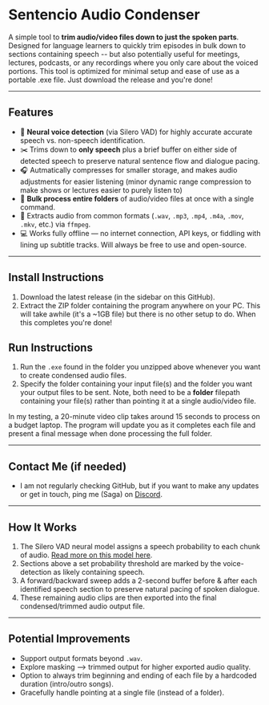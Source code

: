 # Sentencio Audio Condenser

A simple tool to **trim audio/video files down to just the spoken parts**. Designed for language learners to quickly trim episodes in bulk down to sections containing speech -- but also potentially useful for meetings, lectures, podcasts, or any recordings where you only care about the voiced portions. This tool is optimized for minimal setup and ease of use as a portable .exe file. Just download the release and you're done!

---

## Features
- :brain: **Neural voice detection** (via Silero VAD) for highly accurate accurate speech vs. non-speech identification.
- :scissors: Trims down to **only speech** plus a brief buffer on either side of detected speech to preserve natural sentence flow and dialogue pacing.
- :headphones: Autmatically compresses for smaller storage, and makes audio adjustments for easier listening (minor dynamic range compression to make shows or lectures easier to purely listen to)
- :open_file_folder: **Bulk process entire folders** of audio/video files at once with a single command.
- :arrows_counterclockwise: Extracts audio from common formats (`.wav`, `.mp3`, `.mp4`, `.m4a`, `.mov`, `.mkv`, etc.) via `ffmpeg`.  
- :computer: Works fully offline — no internet connection, API keys, or fiddling with lining up subtitle tracks. Will always be free to use and open-source.

---

## Install Instructions
1. Download the latest release (in the sidebar on this GitHub).  
2. Extract the ZIP folder containing the program anywhere on your PC. This will take awhile (it's a ~1GB file) but there is no other setup to do. When this completes you're done!

## Run Instructions
1. Run the `.exe` found in the folder you unzipped above whenever you want to create condensed audio files.
2. Specify the folder containing your input file(s) and the folder you want your output files to be sent. Note, both need to be a __folder__ filepath containing your file(s) rather than pointing it at a single audio/video file.

In my testing, a 20-minute video clip takes around 15 seconds to process on a budget laptop. The program will update you as it completes each file and present a final message when done processing the full folder. 

---

## Contact Me (if needed)
- I am not regularly checking GitHub, but if you want to make any updates or get in touch, ping me (Saga) on [Discord](https://discord.gg/85zc78aHwy).

---

## How It Works
1. The Silero VAD neural model assigns a speech probability to each chunk of audio. [Read more on this model here](https://github.com/snakers4/silero-vad).
2. Sections above a set probability threshold are marked by the voice-detection as likely containing speech.  
3. A forward/backward sweep adds a 2-second buffer before & after each identified speech section to preserve natural pacing of spoken dialogue.
4. These remaining audio clips are then exported into the final condensed/trimmed audio output file.

---

## Potential Improvements
- Support output formats beyond `.wav`.  
- Explore masking --> trimmed output for higher exported audio quality.  
- Option to always trim beginning and ending of each file by a hardcoded duration (intro/outro songs).
- Gracefully handle pointing at a single file (instead of a folder).

